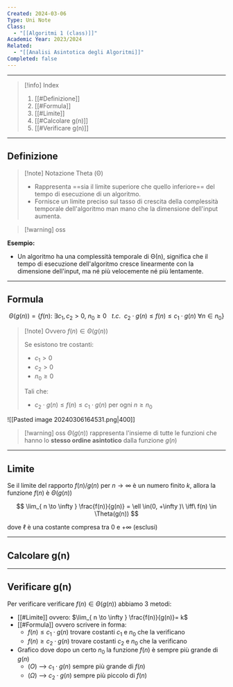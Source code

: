 ```yaml
---
Created: 2024-03-06
Type: Uni Note
Class:
  - "[[Algoritmi 1 (class)]]"
Academic Year: 2023/2024
Related:
  - "[[Analisi Asintotica degli Algoritmi]]"
Completed: false
---
```

---

>[!info] Index
>1. [[#Definizione]]
>2. [[#Formula]]
>3. [[#Limite]]
>4. [[#Calcolare g(n)]]
>5. [[#Verificare g(n)]]

---
## Definizione

>[!note] Notazione Theta (Θ)
>- Rappresenta ==sia il limite superiore che quello inferiore== del tempo di esecuzione di un algoritmo. 
>- Fornisce un limite preciso sul tasso di crescita della complessità temporale dell'algoritmo man mano che la dimensione dell'input aumenta.

>[!warning] oss

**Esempio:**
- Un algoritmo ha una complessità temporale di Θ(n), significa che il tempo di esecuzione dell'algoritmo cresce linearmente con la dimensione dell'input, ma né più velocemente né più lentamente.

---
## Formula

$$
\Theta(g(n)) = \{ f(n):\ \exists c_{1},c_{2}>0,\  n_{0}\geq 0\ \ \ t.c.\ \ c_{2}\cdot g(n) \leq f(n)\leq c_{1} \cdot g(n)\  \forall n\in n_{0}  \}
$$

>[!note] Ovvero
>$f(n)\in \Theta(g(n))$ 
>
>Se esistono tre costanti:
>- $c_{1}>0$
>- $c_{2}>0$
>- $n_{0}\geq 0$
>
>Tali che:
>- $c_{2}\cdot g(n) \leq f(n)\leq c_{1} \cdot g(n)$    per ogni $n \geq n_{0}$

![[Pasted image 20240306164531.png|400]]

>[!warning] oss
> $\Theta(g(n))$ rappresenta l'insieme di tutte le funzioni che hanno lo **stesso ordine asintotico** dalla funzione $g(n)$

---
## Limite
Se il limite del rapporto $f(n) / g(n)$ per $n\to \infty$ è un numero finito $k$, allora la funzione $f(n)$ è $\Theta(g(n))$

$$
\lim_{ n \to \infty } \frac{f(n)}{g(n)} = \ell \in(0, +\infty )\ \iff\ f(n) \in \Theta(g(n))
$$

dove $\ell$ è una costante compresa tra $0$ e $+\infty$ (esclusi)

---
## Calcolare g(n)



---
## Verificare g(n)
Per verificare verificare $f(n) \in \Theta(g(n))$ abbiamo 3 metodi:
- [[#Limite]] ovvero:  $\lim_{ n \to \infty } \frac{f(n)}{g(n)}= k$ 
- [[#Formula]] ovvero scrivere in forma: 
	- $f(n)\leq c_{1} \cdot g(n)$ trovare costanti $c_{1}$ e $n_{0}$ che la verificano 
	- $f(n)\geq c_{2} \cdot g(n)$ trovare costanti $c_{2}$ e $n_{0}$ che la verificano 
- Grafico dove dopo un certo $n_{0}$ la funzione $f(n)$ è sempre più grande di $g(n)$
	-  ($O$) --> $c_{1} \cdot g(n)$ sempre più grande di $f(n)$ 
	-  ($\Omega)$ --> $c_{2} \cdot g(n)$ sempre più piccolo di $f(n)$

